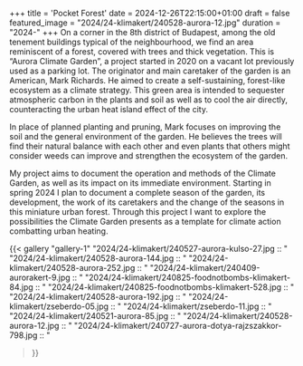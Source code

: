 +++
title = 'Pocket Forest'
date = 2024-12-26T22:15:00+01:00
draft = false
featured_image = "2024/24-klimakert/240528-aurora-12.jpg"
duration = "2024-"
+++
On a corner in the 8th district of Budapest, among the old tenement buildings typical of the neighbourhood, we find an area reminiscent of a forest, covered with trees and thick vegetation. This is “Aurora Climate Garden”, a project started in 2020 on a vacant lot previously used as a parking lot. The originator and main caretaker of the garden is an American, Mark Richards. He aimed to create a self-sustaining, forest-like ecosystem as a climate strategy. This green area is intended to sequester atmospheric carbon in the plants and soil as well as to cool the air directly, counteracting the urban heat island effect of the city.

In place of planned planting and pruning, Mark focuses on improving the soil and the general environment of the garden. He believes the trees will find their natural balance with each other and even plants that others might consider weeds can improve and strengthen the ecosystem of the garden.

My project aims to document the operation and methods of the Climate Garden, as well as its impact on its immediate environment. Starting in spring 2024 I plan to document a complete season of the garden, its development, the work of its caretakers and the change of the seasons in this miniature urban forest. Through this project I want to explore the possibilities the Climate Garden presents as a template for climate action combatting urban heating.


{{< gallery "gallery-1"
"2024/24-klimakert/240527-aurora-kulso-27.jpg ::  "
"2024/24-klimakert/240528-aurora-144.jpg ::  "
"2024/24-klimakert/240528-aurora-252.jpg ::  "
"2024/24-klimakert/240409-aurorakert-9.jpg ::  "
"2024/24-klimakert/240825-foodnotbombs-klimakert-84.jpg ::  "
"2024/24-klimakert/240825-foodnotbombs-klimakert-528.jpg ::  "
"2024/24-klimakert/240528-aurora-192.jpg ::  "
"2024/24-klimakert/zseberdo-05.jpg ::  "
"2024/24-klimakert/zseberdo-11.jpg ::  "
"2024/24-klimakert/240521-aurora-85.jpg ::  "
"2024/24-klimakert/240528-aurora-12.jpg ::  "
"2024/24-klimakert/240727-aurora-dotya-rajzszakkor-798.jpg ::  "
>}}